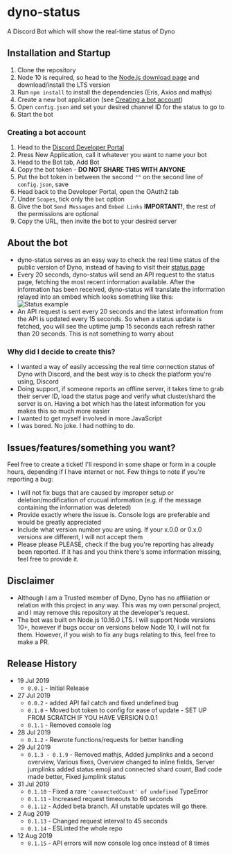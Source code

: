 # dyno-status
A Discord Bot which will show the real-time status of Dyno

## Installation and Startup

1) Clone the repository
2) Node 10 is required, so head to the [Node.js download page](https://nodejs.org/en/) and download/install the LTS version
3) Run `npm install` to install the dependencies (Eris, Axios and mathjs)
4) Create a new bot application (see [Creating a bot account](#creating-a-bot-account))
5) Open `config.json` and set your desired channel ID for the status to go to
6) Start the bot

### Creating a bot account
1) Head to the [Discord Developer Portal](https://discordapp.com/developers/applications/)
2) Press New Application, call it whatever you want to name your bot
3) Head to the Bot tab, Add Bot
4) Copy the bot token - **__DO NOT SHARE THIS WITH ANYONE__**
5) Put the bot token in between the second `""` on the second line of `config.json`, save
6) Head back to the Developer Portal, open the OAuth2 tab
7) Under `Scopes`, tick only the `bot` option
8) Give the bot `Send Messages` and `Embed Links` **IMPORTANT!**, the rest of the permissions are optional
9) Copy the URL, then invite the bot to your desired server

## About the bot
 - dyno-status serves as an easy way to check the real time status of the public version of Dyno, instead of having to visit their [status page](https://dyno.gg/status)
 - Every 20 seconds, dyno-status will send an API request to the status page, fetching the most recent information available. After the information has been received, dyno-status will translate the information relayed into an embed which looks something like this: ![Status example](https://cdn.discordapp.com/attachments/556405294159101963/601782347594989588/unknown.png)
 - An API request is sent every 20 seconds and the latest information from the API is updated every 15 seconds. So when a status update is fetched, you will see the uptime jump 15 seconds each refresh rather than 20 seconds. This is not something to worry about
 ### Why did I decide to create this?
 - I wanted a way of easily accessing the real time connection status of Dyno with Discord, and the best way is to check the platform you're using, Discord
 - Doing support, if someone reports an offline server, it takes time to grab their server ID, load the status page and verify what cluster/shard the server is on. Having a bot which has the latest information for you makes this so much more easier
 - I wanted to get myself involved in more JavaScript
 - I was bored. No joke. I had nothing to do.

## Issues/features/something you want?
Feel free to create a ticket! I'll respond in some shape or form in a couple hours, depending if I have internet or not. 
Few things to note if you're reporting a bug:
* I will not fix bugs that are caused by improper setup or deletion/modification of crucual information (e.g. if the message containing the information was deleted)
* Provide exactly where the issue is. Console logs are preferable and would be greatly appreciated
* Include what version number you are using. If your x.0.0 or 0.x.0 versions are different, I will not accept them
* Please please PLEASE, check if the bug you're reporting has already been reported. If it has and you think there's some information missing, feel free to provide it. 

## Disclaimer
 - Although I am a Trusted member of Dyno, Dyno has no affiliation or relation with this project in any way. This was my own personal project, and I may remove this repository at the developer's request.
 - The bot was built on Node.js 10.16.0 LTS. I will support Node versions 10+, however if bugs occur on versions below Node 10, I will not fix them. However, if you wish to fix any bugs relating to this, feel free to make a PR.

## Release History

* 19 Jul 2019
    * `0.0.1` - Initial Release
* 27 Jul 2019
    * `0.0.2` - added API fail catch and fixed undefined bug
    * `0.1.0` - Moved bot token to config for ease of update - SET UP FROM SCRATCH IF YOU HAVE VERSION 0.0.1
    * `0.1.1` - Removed console log
* 28 Jul 2019
    * `0.1.2` - Rewrote functions/requests for better handling
* 29 Jul 2019
    * `0.1.3 - 0.1.9` - Removed mathjs, Added jumplinks and a second overview, Various fixes, Overview changed to inline fields, Server jumplinks added status emoji and connected shard count, Bad code made better, Fixed jumplink status
* 31 Jul 2019
    * `0.1.10` - Fixed a rare `'connectedCount' of undefined` TypeError
    * `0.1.11` - Increased request timeouts to 60 seconds
    * `0.1.12` - Added beta branch. All unstable updates will go there.
* 2 Aug 2019
    * `0.1.13` - Changed request interval to 45 seconds
    * `0.1.14` - ESLinted the whole repo
* 12 Aug 2019
    * `0.1.15` - API errors will now console log once instead of 8 times